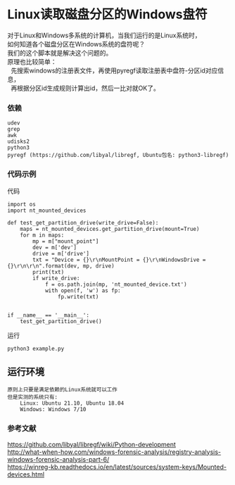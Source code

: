 # Linux读取磁盘分区的Windows盘符
对于Linux和Windows多系统的计算机，当我们运行的是Linux系统时，<br/>
如何知道各个磁盘分区在Windows系统的盘符呢？<br/>
我们的这个脚本就是解决这个问题的。<br/>
原理也比较简单：<br/>
&nbsp;&nbsp;先搜索windows的注册表文件，再使用pyregf读取注册表中盘符-分区id对应信息，<br/>
&nbsp;&nbsp;再根据分区id生成规则计算出id，然后一比对就OK了。

### 依赖
    udev
    grep
    awk
    udisks2
    python3
    pyregf (https://github.com/libyal/libregf, Ubuntu包名: python3-libregf)


### 代码示例
代码
```
import os
import nt_mounted_devices

def test_get_partition_drive(write_drive=False):
    maps = nt_mounted_devices.get_partition_drive(mount=True)
    for m in maps:
        mp = m["mount_point"]
        dev = m['dev']
        drive = m['drive']
        txt = "Device = {}\r\nMountPoint = {}\r\nWindowsDrive = {}\r\n\r\n".format(dev, mp, drive)
        print(txt)
        if write_drive:
            f = os.path.join(mp, 'nt_mounted_device.txt')
            with open(f, 'w') as fp:
                fp.write(txt)


if __name__ == '__main__':
    test_get_partition_drive()

```
运行
```
python3 example.py
```

## 运行环境
    原则上只要是满足依赖的Linux系统就可以工作
    但是实测的系统只有:
        Linux: Ubuntu 21.10, Ubuntu 18.04
        Windows: Windows 7/10


### 参考文献
https://github.com/libyal/libregf/wiki/Python-development <br/>
http://what-when-how.com/windows-forensic-analysis/registry-analysis-windows-forensic-analysis-part-6/ <br/>
https://winreg-kb.readthedocs.io/en/latest/sources/system-keys/Mounted-devices.html



